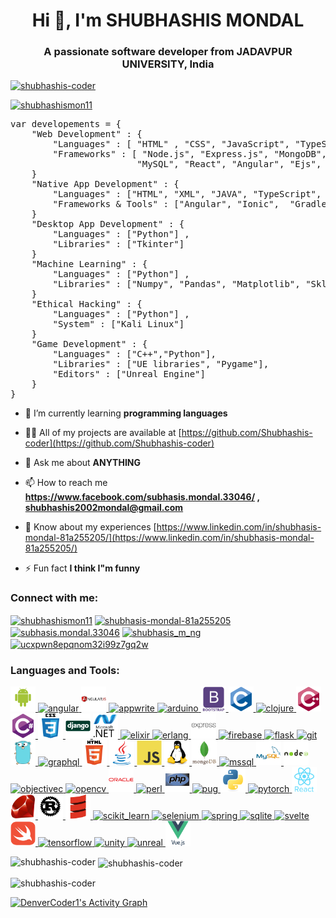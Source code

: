 <h1 align="center">Hi 👋, I'm SHUBHASHIS MONDAL</h1>
<h3 align="center">A passionate software developer from JADAVPUR UNIVERSITY, India</h3>

<p align="left"> <a href="https://github.com/ryo-ma/github-profile-trophy"><img src="https://github-profile-trophy.vercel.app/?username=shubhashis-coder" alt="shubhashis-coder" /></a> </p>

<p align="left"> <a href="https://twitter.com/shubhashismon11" target="blank"><img src="https://img.shields.io/twitter/follow/shubhashismon11?logo=twitter&style=for-the-badge" alt="shubhashismon11" /></a> </p>
<pre>var developements = {
    <span class="pl-s"><span class="pl-pds">"</span>Web Development<span class="pl-pds">"</span></span> <span class="pl-c1">:</span> {
        <span class="pl-s"><span class="pl-pds">"</span>Languages<span class="pl-pds">"</span></span> <span class="pl-c1">:</span> [ <span class="pl-s"><span class="pl-pds">"</span>HTML<span class="pl-pds">"</span></span> , <span class="pl-s"><span class="pl-pds">"</span>CSS<span class="pl-pds">"</span></span>, <span class="pl-s"><span class="pl-pds">"</span>JavaScript<span class="pl-pds">"</span></span>, <span class="pl-s"><span class="pl-pds">"</span>TypeScript<span class="pl-pds">"</span></span> ] ,
        <span class="pl-s"><span class="pl-pds">"</span>Frameworks<span class="pl-pds">"</span></span> <span class="pl-c1">:</span> [ <span class="pl-s"><span class="pl-pds">"</span>Node.js<span class="pl-pds">"</span></span>, <span class="pl-s"><span class="pl-pds">"</span>Express.js<span class="pl-pds">"</span></span>, <span class="pl-s"><span class="pl-pds">"</span>MongoDB<span class="pl-pds">"</span></span>, 
                        <span class="pl-s"><span class="pl-pds">"</span>MySQL<span class="pl-pds">"</span></span>, <span class="pl-s"><span class="pl-pds">"</span>React<span class="pl-pds">"</span></span>, <span class="pl-s"><span class="pl-pds">"</span>Angular<span class="pl-pds">"</span></span>, <span class="pl-s"><span class="pl-pds">"</span>Ejs<span class="pl-pds">"</span></span>, <span class="pl-s"><span class="pl-pds">"</span>Bootstrap<span class="pl-pds">"</span></span> ]
    }
    <span class="pl-s"><span class="pl-pds">"</span>Native App Development<span class="pl-pds">"</span></span> <span class="pl-c1">:</span> {
        <span class="pl-s"><span class="pl-pds">"</span>Languages<span class="pl-pds">"</span></span> <span class="pl-c1">:</span> [<span class="pl-s"><span class="pl-pds">"</span>HTML<span class="pl-pds">"</span></span>, <span class="pl-s"><span class="pl-pds">"</span>XML<span class="pl-pds">"</span></span>, <span class="pl-s"><span class="pl-pds">"</span>JAVA<span class="pl-pds">"</span></span>, <span class="pl-s"><span class="pl-pds">"</span>TypeScript<span class="pl-pds">"</span></span>, <span class="pl-s"><span class="pl-pds">"</span>SCSS<span class="pl-pds">"</span></span> ] ,
        <span class="pl-s"><span class="pl-pds">"</span>Frameworks &amp; Tools<span class="pl-pds">"</span></span> <span class="pl-c1">:</span> [<span class="pl-s"><span class="pl-pds">"</span>Angular<span class="pl-pds">"</span></span>, <span class="pl-s"><span class="pl-pds">"</span>Ionic<span class="pl-pds">"</span></span>,  <span class="pl-s"><span class="pl-pds">"</span>Gradle<span class="pl-pds">"</span></span>, <span class="pl-s"><span class="pl-pds">"</span>Android Studio<span class="pl-pds">"</span></span>, <span class="pl-s"><span class="pl-pds">"</span>Google APIs<span class="pl-pds">"</span></span>]
    }
    <span class="pl-s"><span class="pl-pds">"</span>Desktop App Development<span class="pl-pds">"</span></span> <span class="pl-c1">:</span> {
        <span class="pl-s"><span class="pl-pds">"</span>Languages<span class="pl-pds">"</span></span> <span class="pl-c1">:</span> [<span class="pl-s"><span class="pl-pds">"</span>Python<span class="pl-pds">"</span></span>] ,
        <span class="pl-s"><span class="pl-pds">"</span>Libraries<span class="pl-pds">"</span></span> <span class="pl-c1">:</span> [<span class="pl-s"><span class="pl-pds">"</span>Tkinter<span class="pl-pds">"</span></span>]
    }
    <span class="pl-s"><span class="pl-pds">"</span>Machine Learning<span class="pl-pds">"</span></span> <span class="pl-c1">:</span> {
        <span class="pl-s"><span class="pl-pds">"</span>Languages<span class="pl-pds">"</span></span> <span class="pl-c1">:</span> [<span class="pl-s"><span class="pl-pds">"</span>Python<span class="pl-pds">"</span></span>] ,
        <span class="pl-s"><span class="pl-pds">"</span>Libraries<span class="pl-pds">"</span></span> <span class="pl-c1">:</span> [<span class="pl-s"><span class="pl-pds">"</span>Numpy<span class="pl-pds">"</span></span>, <span class="pl-s"><span class="pl-pds">"</span>Pandas<span class="pl-pds">"</span></span>, <span class="pl-s"><span class="pl-pds">"</span>Matplotlib<span class="pl-pds">"</span></span>, <span class="pl-s"><span class="pl-pds">"</span>Sklearn<span class="pl-pds">"</span></span>, <span class="pl-s"><span class="pl-pds">"</span>OpenCV<span class="pl-pds">"</span></span> ]
    }
    <span class="pl-s"><span class="pl-pds">"</span>Ethical Hacking<span class="pl-pds">"</span></span> <span class="pl-c1">:</span> {
        <span class="pl-s"><span class="pl-pds">"</span>Languages<span class="pl-pds">"</span></span> <span class="pl-c1">:</span> [<span class="pl-s"><span class="pl-pds">"</span>Python<span class="pl-pds">"</span></span>] ,
        <span class="pl-s"><span class="pl-pds">"</span>System<span class="pl-pds">"</span></span> <span class="pl-c1">:</span> [<span class="pl-s"><span class="pl-pds">"</span>Kali Linux<span class="pl-pds">"</span></span>]
    }
    <span class="pl-s"><span class="pl-pds">"</span>Game Development<span class="pl-pds">"</span></span> <span class="pl-c1">:</span> {
        <span class="pl-s"><span class="pl-pds">"</span>Languages<span class="pl-pds">"</span></span> <span class="pl-c1">:</span> [<span class="pl-s"><span class="pl-pds">"</span>C++<span class="pl-pds">"</span></span>,<span class="pl-s"><span class="pl-pds">"</span>Python<span class="pl-pds">"</span></span>],
        <span class="pl-s"><span class="pl-pds">"</span>Libraries<span class="pl-pds">"</span></span> <span class="pl-c1">:</span> [<span class="pl-s"><span class="pl-pds">"</span>UE libraries<span class="pl-pds">"</span></span>, <span class="pl-s"><span class="pl-pds">"</span>Pygame<span class="pl-pds">"</span></span>],
        <span class="pl-s"><span class="pl-pds">"</span>Editors<span class="pl-pds">"</span></span> <span class="pl-c1">:</span> [<span class="pl-s"><span class="pl-pds">"</span>Unreal Engine<span class="pl-pds">"</span></span>]
    }
}</pre>

- 🌱 I’m currently learning **programming languages**

- 👨‍💻 All of my projects are available at [https://github.com/Shubhashis-coder](https://github.com/Shubhashis-coder)

- 💬 Ask me about **ANYTHING**

- 📫 How to reach me **https://www.facebook.com/subhasis.mondal.33046/ , shubhashis2002mondal@gmail.com**

- 📄 Know about my experiences [https://www.linkedin.com/in/shubhasis-mondal-81a255205/](https://www.linkedin.com/in/shubhasis-mondal-81a255205/)

- ⚡ Fun fact **I think I"m funny**



<h3 align="left">Connect with me:</h3>
<p align="left">
<a href="https://twitter.com/shubhashismon11" target="blank"><img align="center" src="https://raw.githubusercontent.com/rahuldkjain/github-profile-readme-generator/master/src/images/icons/Social/twitter.svg" alt="shubhashismon11" height="30" width="40" /></a>
<a href="https://linkedin.com/in/shubhasis-mondal-81a255205" target="blank"><img align="center" src="https://raw.githubusercontent.com/rahuldkjain/github-profile-readme-generator/master/src/images/icons/Social/linked-in-alt.svg" alt="shubhasis-mondal-81a255205" height="30" width="40" /></a>
<a href="https://fb.com/subhasis.mondal.33046" target="blank"><img align="center" src="https://raw.githubusercontent.com/rahuldkjain/github-profile-readme-generator/master/src/images/icons/Social/facebook.svg" alt="subhasis.mondal.33046" height="30" width="40" /></a>
<a href="https://instagram.com/shubhasis_m_ng" target="blank"><img align="center" src="https://raw.githubusercontent.com/rahuldkjain/github-profile-readme-generator/master/src/images/icons/Social/instagram.svg" alt="shubhasis_m_ng" height="30" width="40" /></a>
<a href="https://www.youtube.com/channel/UCXpWn8ePqNoM32I99z7GQ2w" target="blank"><img align="center" src="https://raw.githubusercontent.com/rahuldkjain/github-profile-readme-generator/master/src/images/icons/Social/youtube.svg" alt="ucxpwn8epqnom32i99z7gq2w" height="30" width="40" /></a>
</p>

<h3 align="left">Languages and Tools:</h3>
<p align="left"> <a href="https://developer.android.com" target="_blank"> <img src="https://raw.githubusercontent.com/devicons/devicon/master/icons/android/android-original-wordmark.svg" alt="android" width="40" height="40"/> </a> <a href="https://angular.io" target="_blank"> <img src="https://angular.io/assets/images/logos/angular/angular.svg" alt="angular" width="40" height="40"/> </a> <a href="https://angular.io" target="_blank"> <img src="https://raw.githubusercontent.com/devicons/devicon/master/icons/angularjs/angularjs-original-wordmark.svg" alt="angularjs" width="40" height="40"/> </a> <a href="https://appwrite.io" target="_blank"> <img src="https://www.vectorlogo.zone/logos/appwriteio/appwriteio-icon.svg" alt="appwrite" width="40" height="40"/> </a> <a href="https://www.arduino.cc/" target="_blank"> <img src="https://cdn.worldvectorlogo.com/logos/arduino-1.svg" alt="arduino" width="40" height="40"/> </a> <a href="https://getbootstrap.com" target="_blank"> <img src="https://raw.githubusercontent.com/devicons/devicon/master/icons/bootstrap/bootstrap-plain-wordmark.svg" alt="bootstrap" width="40" height="40"/> </a> <a href="https://www.cprogramming.com/" target="_blank"> <img src="https://raw.githubusercontent.com/devicons/devicon/master/icons/c/c-original.svg" alt="c" width="40" height="40"/> </a> <a href="https://clojure.org/" target="_blank"> <img src="https://upload.wikimedia.org/wikipedia/commons/5/5d/Clojure_logo.svg" alt="clojure" width="40" height="40"/> </a> <a href="https://www.w3schools.com/cpp/" target="_blank"> <img src="https://raw.githubusercontent.com/devicons/devicon/master/icons/cplusplus/cplusplus-original.svg" alt="cplusplus" width="40" height="40"/> </a> <a href="https://www.w3schools.com/cs/" target="_blank"> <img src="https://raw.githubusercontent.com/devicons/devicon/master/icons/csharp/csharp-original.svg" alt="csharp" width="40" height="40"/> </a> <a href="https://www.w3schools.com/css/" target="_blank"> <img src="https://raw.githubusercontent.com/devicons/devicon/master/icons/css3/css3-original-wordmark.svg" alt="css3" width="40" height="40"/> </a> <a href="https://www.djangoproject.com/" target="_blank"> <img src="https://raw.githubusercontent.com/devicons/devicon/master/icons/django/django-original.svg" alt="django" width="40" height="40"/> </a> <a href="https://dotnet.microsoft.com/" target="_blank"> <img src="https://raw.githubusercontent.com/devicons/devicon/master/icons/dot-net/dot-net-original-wordmark.svg" alt="dotnet" width="40" height="40"/> </a> <a href="https://elixir-lang.org" target="_blank"> <img src="https://www.vectorlogo.zone/logos/elixir-lang/elixir-lang-icon.svg" alt="elixir" width="40" height="40"/> </a> <a href="https://www.erlang.org/" target="_blank"> <img src="https://www.vectorlogo.zone/logos/erlang/erlang-official.svg" alt="erlang" width="40" height="40"/> </a> <a href="https://expressjs.com" target="_blank"> <img src="https://raw.githubusercontent.com/devicons/devicon/master/icons/express/express-original-wordmark.svg" alt="express" width="40" height="40"/> </a> <a href="https://firebase.google.com/" target="_blank"> <img src="https://www.vectorlogo.zone/logos/firebase/firebase-icon.svg" alt="firebase" width="40" height="40"/> </a> <a href="https://flask.palletsprojects.com/" target="_blank"> <img src="https://www.vectorlogo.zone/logos/pocoo_flask/pocoo_flask-icon.svg" alt="flask" width="40" height="40"/> </a> <a href="https://git-scm.com/" target="_blank"> <img src="https://www.vectorlogo.zone/logos/git-scm/git-scm-icon.svg" alt="git" width="40" height="40"/> </a> <a href="https://golang.org" target="_blank"> <img src="https://raw.githubusercontent.com/devicons/devicon/master/icons/go/go-original.svg" alt="go" width="40" height="40"/> </a> <a href="https://graphql.org" target="_blank"> <img src="https://www.vectorlogo.zone/logos/graphql/graphql-icon.svg" alt="graphql" width="40" height="40"/> </a> <a href="https://www.w3.org/html/" target="_blank"> <img src="https://raw.githubusercontent.com/devicons/devicon/master/icons/html5/html5-original-wordmark.svg" alt="html5" width="40" height="40"/> </a> <a href="https://www.java.com" target="_blank"> <img src="https://raw.githubusercontent.com/devicons/devicon/master/icons/java/java-original.svg" alt="java" width="40" height="40"/> </a> <a href="https://developer.mozilla.org/en-US/docs/Web/JavaScript" target="_blank"> <img src="https://raw.githubusercontent.com/devicons/devicon/master/icons/javascript/javascript-original.svg" alt="javascript" width="40" height="40"/> </a> <a href="https://www.linux.org/" target="_blank"> <img src="https://raw.githubusercontent.com/devicons/devicon/master/icons/linux/linux-original.svg" alt="linux" width="40" height="40"/> </a> <a href="https://www.mongodb.com/" target="_blank"> <img src="https://raw.githubusercontent.com/devicons/devicon/master/icons/mongodb/mongodb-original-wordmark.svg" alt="mongodb" width="40" height="40"/> </a> <a href="https://www.microsoft.com/en-us/sql-server" target="_blank"> <img src="https://www.svgrepo.com/show/303229/microsoft-sql-server-logo.svg" alt="mssql" width="40" height="40"/> </a> <a href="https://www.mysql.com/" target="_blank"> <img src="https://raw.githubusercontent.com/devicons/devicon/master/icons/mysql/mysql-original-wordmark.svg" alt="mysql" width="40" height="40"/> </a> <a href="https://nodejs.org" target="_blank"> <img src="https://raw.githubusercontent.com/devicons/devicon/master/icons/nodejs/nodejs-original-wordmark.svg" alt="nodejs" width="40" height="40"/> </a> <a href="https://developer.apple.com/library/archive/documentation/Cocoa/Conceptual/ProgrammingWithObjectiveC/Introduction/Introduction.html" target="_blank"> <img src="https://www.vectorlogo.zone/logos/apple_objectivec/apple_objectivec-icon.svg" alt="objectivec" width="40" height="40"/> </a> <a href="https://opencv.org/" target="_blank"> <img src="https://www.vectorlogo.zone/logos/opencv/opencv-icon.svg" alt="opencv" width="40" height="40"/> </a> <a href="https://www.oracle.com/" target="_blank"> <img src="https://raw.githubusercontent.com/devicons/devicon/master/icons/oracle/oracle-original.svg" alt="oracle" width="40" height="40"/> </a> <a href="https://www.perl.org/" target="_blank"> <img src="https://api.iconify.design/logos-perl.svg" alt="perl" width="40" height="40"/> </a> <a href="https://www.php.net" target="_blank"> <img src="https://raw.githubusercontent.com/devicons/devicon/master/icons/php/php-original.svg" alt="php" width="40" height="40"/> </a> <a href="https://pugjs.org" target="_blank"> <img src="https://cdn.worldvectorlogo.com/logos/pug.svg" alt="pug" width="40" height="40"/> </a> <a href="https://www.python.org" target="_blank"> <img src="https://raw.githubusercontent.com/devicons/devicon/master/icons/python/python-original.svg" alt="python" width="40" height="40"/> </a> <a href="https://pytorch.org/" target="_blank"> <img src="https://www.vectorlogo.zone/logos/pytorch/pytorch-icon.svg" alt="pytorch" width="40" height="40"/> </a> <a href="https://reactjs.org/" target="_blank"> <img src="https://raw.githubusercontent.com/devicons/devicon/master/icons/react/react-original-wordmark.svg" alt="react" width="40" height="40"/> </a> <a href="https://www.ruby-lang.org/en/" target="_blank"> <img src="https://raw.githubusercontent.com/devicons/devicon/master/icons/ruby/ruby-original.svg" alt="ruby" width="40" height="40"/> </a> <a href="https://www.rust-lang.org" target="_blank"> <img src="https://raw.githubusercontent.com/devicons/devicon/master/icons/rust/rust-plain.svg" alt="rust" width="40" height="40"/> </a> <a href="https://www.scala-lang.org" target="_blank"> <img src="https://raw.githubusercontent.com/devicons/devicon/master/icons/scala/scala-original.svg" alt="scala" width="40" height="40"/> </a> <a href="https://scikit-learn.org/" target="_blank"> <img src="https://upload.wikimedia.org/wikipedia/commons/0/05/Scikit_learn_logo_small.svg" alt="scikit_learn" width="40" height="40"/> </a> <a href="https://www.selenium.dev" target="_blank"> <img src="https://raw.githubusercontent.com/detain/svg-logos/780f25886640cef088af994181646db2f6b1a3f8/svg/selenium-logo.svg" alt="selenium" width="40" height="40"/> </a> <a href="https://spring.io/" target="_blank"> <img src="https://www.vectorlogo.zone/logos/springio/springio-icon.svg" alt="spring" width="40" height="40"/> </a> <a href="https://www.sqlite.org/" target="_blank"> <img src="https://www.vectorlogo.zone/logos/sqlite/sqlite-icon.svg" alt="sqlite" width="40" height="40"/> </a> <a href="https://svelte.dev" target="_blank"> <img src="https://upload.wikimedia.org/wikipedia/commons/1/1b/Svelte_Logo.svg" alt="svelte" width="40" height="40"/> </a> <a href="https://developer.apple.com/swift/" target="_blank"> <img src="https://raw.githubusercontent.com/devicons/devicon/master/icons/swift/swift-original.svg" alt="swift" width="40" height="40"/> </a> <a href="https://www.tensorflow.org" target="_blank"> <img src="https://www.vectorlogo.zone/logos/tensorflow/tensorflow-icon.svg" alt="tensorflow" width="40" height="40"/> </a> <a href="https://unity.com/" target="_blank"> <img src="https://www.vectorlogo.zone/logos/unity3d/unity3d-icon.svg" alt="unity" width="40" height="40"/> </a> <a href="https://unrealengine.com/" target="_blank"> <img src="https://raw.githubusercontent.com/kenangundogan/fontisto/036b7eca71aab1bef8e6a0518f7329f13ed62f6b/icons/svg/brand/unreal-engine.svg" alt="unreal" width="40" height="40"/> </a> <a href="https://vuejs.org/" target="_blank"> <img src="https://raw.githubusercontent.com/devicons/devicon/master/icons/vuejs/vuejs-original-wordmark.svg" alt="vuejs" width="40" height="40"/> </a> </p>

<p><img align="left" src="https://github-readme-stats.vercel.app/api/top-langs?username=shubhashis-coder&show_icons=true&locale=en&layout=compact" alt="shubhashis-coder" /></p>

<p>&nbsp;<img align="center" src="https://github-readme-stats.vercel.app/api?username=shubhashis-coder&show_icons=true&locale=en" alt="shubhashis-coder" /></p>

<p><img align="center" src="https://github-readme-streak-stats.herokuapp.com/?user=shubhashis-coder&" alt="shubhashis-coder" /></p>
<p><a href="https://github.com/ashutosh00710/github-readme-activity-graph"><img alt="DenverCoder1's Activity Graph" src="https://camo.githubusercontent.com/c90ba647f8e3cc0e079821fe7a1b1c1b34394b55ed032bca171a5988b58a25c7/68747470733a2f2f61637469766974792d67726170682e6865726f6b756170702e636f6d2f67726170683f757365726e616d653d73756469702d6d6f6e64616c2d323030322662675f636f6c6f723d31463232324526636f6c6f723d463844383636266c696e653d46383544374626706f696e743d46464646464626686964655f626f726465723d74727565" data-canonical-src="https://activity-graph.herokuapp.com/graph?username=Shubhashis-coder&amp;bg_color=1F222E&amp;color=F8D866&amp;line=F85D7F&amp;point=FFFFFF&amp;hide_border=true" style="max-width:100%;"></a></p>
